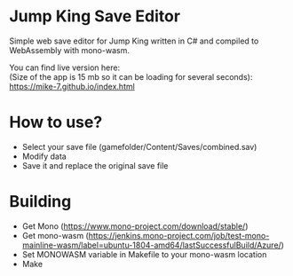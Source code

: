 # Jump King Save Editor

Simple web save editor for Jump King written in C# and compiled to WebAssembly with mono-wasm.

You can find live version here:  
(Size of the app is 15 mb so it can be loading for several seconds):  
https://mike-7.github.io/index.html

# How to use?

  - Select your save file (gamefolder/Content/Saves/combined.sav)
  - Modify data
  - Save it and replace the original save file

# Building

  - Get Mono (https://www.mono-project.com/download/stable/)
  - Get mono-wasm (https://jenkins.mono-project.com/job/test-mono-mainline-wasm/label=ubuntu-1804-amd64/lastSuccessfulBuild/Azure/)
  - Set MONOWASM variable in Makefile to your mono-wasm location
  - Make
